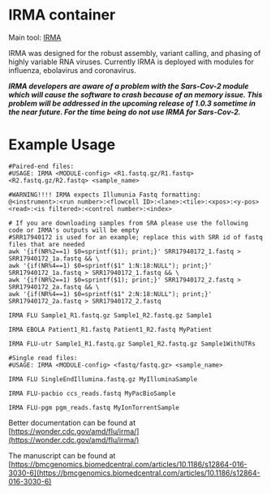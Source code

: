 # IRMA container
Main tool: [IRMA](https://wonder.cdc.gov/amd/flu/irma/)

IRMA was designed for the robust assembly, variant calling, and phasing of highly variable RNA viruses. Currently IRMA is deployed with modules for influenza, ebolavirus and coronavirus.

***IRMA developers are aware of a problem with the Sars-Cov-2 module which will cause the software to crash because of an memory issue. This problem will be addressed in the upcoming release of 1.0.3 sometime in the near future. For the time being do not use IRMA for Sars-Cov-2.***

# Example Usage
```{bash}
#Paired-end files:
#USAGE:	IRMA <MODULE-config> <R1.fastq.gz/R1.fastq> <R2.fastq.gz/R2.fastq> <sample_name>

#WARNING!!!! IRMA expects Illumunia Fastq formatting: 
@<instrument>:<run number>:<flowcell ID>:<lane>:<tile>:<xpos>:<y-pos> <read>:<is filtered>:<control number>:<index> 

# If you are downloading samples from SRA please use the following code or IRMA's outputs will be empty
#SRR17940172 is used for an example; replace this with SRR id of fastq files that are needed
awk '{if(NR%2==1) $0=sprintf($1); print;}' SRR17940172_1.fastq > SRR17940172_1a.fastq && \
awk '{if(NR%4==1) $0=sprintf($1" 1:N:18:NULL"); print;}' SRR17940172_1a.fastq > SRR17940172_1.fastq && \
awk '{if(NR%2==1) $0=sprintf($1); print;}' SRR17940172_2.fastq > SRR17940172_2a.fastq && \
awk '{if(NR%4==1) $0=sprintf($1" 2:N:18:NULL"); print;}' SRR17940172_2a.fastq > SRR17940172_2.fastq

IRMA FLU Sample1_R1.fastq.gz Sample1_R2.fastq.gz Sample1

IRMA EBOLA Patient1_R1.fastq Patient1_R2.fastq MyPatient

IRMA FLU-utr Sample1_R1.fastq.gz Sample1_R2.fastq.gz Sample1WithUTRs

#Single read files:
#USAGE:	IRMA <MODULE-config> <fastq/fastq.gz> <sample_name>

IRMA FLU SingleEndIllumina.fastq.gz MyIlluminaSample

IRMA FLU-pacbio ccs_reads.fastq MyPacBioSample

IRMA FLU-pgm pgm_reads.fastq MyIonTorrentSample

```
Better documentation can be found at [https://wonder.cdc.gov/amd/flu/irma/](https://wonder.cdc.gov/amd/flu/irma/)

The manuscript can be found at [https://bmcgenomics.biomedcentral.com/articles/10.1186/s12864-016-3030-6](https://bmcgenomics.biomedcentral.com/articles/10.1186/s12864-016-3030-6)
